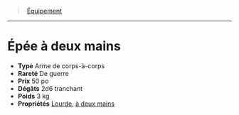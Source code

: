 ﻿---
!EquipmentItem
Type: Arme de corps-à-corps
Price: 50 po
Weight: 3 kg
Rarity: De guerre
Damages: 2d6 tranchant
Properties: '[Lourde](hd_weapons_lourde.md), [à deux mains](hd_weapons_a_deux_mains.md)'
Id: equipment_hd.md#Épée-à-deux-mains
ParentLink: equipment_hd.md#Équipement
Name: Épée à deux mains
ParentName: Équipement
NameLevel: 1
Attributes:
  Name: Épée à deux mains
  Markdown: >+
    # <!--Name-->Épée à deux mains<!--/Name-->


    - **Type** <!--Type-->Arme de corps-à-corps<!--/Type-->

    - **Rareté** <!--Rarity-->De guerre<!--/Rarity-->

    - **Prix** <!--Price-->50 po<!--/Price-->

    - **Dégâts** <!--Damages-->2d6 tranchant<!--/Damages-->

    - **Poids** <!--Weight-->3 kg<!--/Weight-->

    - **Propriétés** <!--Properties-->[Lourde](hd_weapons_lourde.md), [à deux mains](hd_weapons_a_deux_mains.md)<!--/Properties-->

  Type: Arme de corps-à-corps
  Rarity: De guerre
  Price: 50 po
  Damages: 2d6 tranchant
  Weight: 3 kg
  Properties: '[Lourde](hd_weapons_lourde.md), [à deux mains](hd_weapons_a_deux_mains.md)'
AttributesDictionary: >+
  Name: Épée à deux mains

  Markdown: >+

    # <!--Name-->Épée à deux mains<!--/Name-->





    - **Type** <!--Type-->Arme de corps-à-corps<!--/Type-->



    - **Rareté** <!--Rarity-->De guerre<!--/Rarity-->



    - **Prix** <!--Price-->50 po<!--/Price-->



    - **Dégâts** <!--Damages-->2d6 tranchant<!--/Damages-->



    - **Poids** <!--Weight-->3 kg<!--/Weight-->



    - **Propriétés** <!--Properties-->[Lourde](hd_weapons_lourde.md), [à deux mains](hd_weapons_a_deux_mains.md)<!--/Properties-->



  Type: Arme de corps-à-corps

  Rarity: De guerre

  Price: 50 po

  Damages: 2d6 tranchant

  Weight: 3 kg

  Properties: '[Lourde](hd_weapons_lourde.md), [à deux mains](hd_weapons_a_deux_mains.md)'

---
> [Équipement](hd_equipment.md)

---

# Épée à deux mains

- **Type** Arme de corps-à-corps
- **Rareté** De guerre
- **Prix** 50 po
- **Dégâts** 2d6 tranchant
- **Poids** 3 kg
- **Propriétés** [Lourde](hd_weapons_lourde.md), [à deux mains](hd_weapons_a_deux_mains.md)


